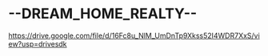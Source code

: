 # --DREAM_HOME_REALTY--
https://drive.google.com/file/d/16Fc8u_NlM_UmDnTp9Xkss52I4WDR7XxS/view?usp=drivesdk
